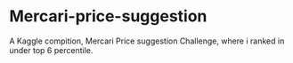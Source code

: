 # Mercari-price-suggestion
A Kaggle compition, Mercari Price suggestion Challenge, where i ranked in under top 6 percentile.
